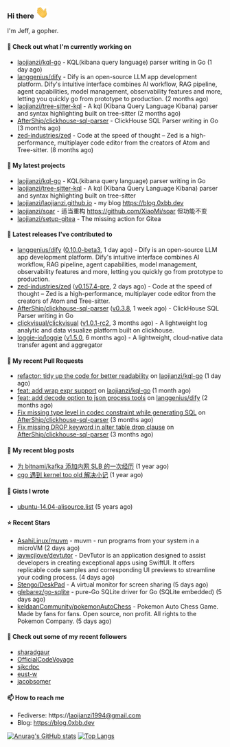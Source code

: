 ### Hi there <img src="https://raw.githubusercontent.com/laojianzi/laojianzi/main/wave.gif" width="30px">

I'm Jeff, a gopher.

#### 👷 Check out what I'm currently working on

- [laojianzi/kql-go](https://github.com/laojianzi/kql-go) - KQL(kibana query language) parser writing in Go (1 day ago)
- [langgenius/dify](https://github.com/langgenius/dify) - Dify is an open-source LLM app development platform. Dify&#39;s intuitive interface combines AI workflow, RAG pipeline, agent capabilities, model management, observability features and more, letting you quickly go from prototype to production. (2 months ago)
- [laojianzi/tree-sitter-kql](https://github.com/laojianzi/tree-sitter-kql) - A kql (Kibana Query Language Kibana) parser and syntax highlighting built on tree-sitter (2 months ago)
- [AfterShip/clickhouse-sql-parser](https://github.com/AfterShip/clickhouse-sql-parser) - ClickHouse SQL Parser writing in Go (3 months ago)
- [zed-industries/zed](https://github.com/zed-industries/zed) - Code at the speed of thought – Zed is a high-performance, multiplayer code editor from the creators of Atom and Tree-sitter. (8 months ago)

#### 🌱 My latest projects

- [laojianzi/kql-go](https://github.com/laojianzi/kql-go) - KQL(kibana query language) parser writing in Go
- [laojianzi/tree-sitter-kql](https://github.com/laojianzi/tree-sitter-kql) - A kql (Kibana Query Language Kibana) parser and syntax highlighting built on tree-sitter
- [laojianzi/laojianzi.github.io](https://github.com/laojianzi/laojianzi.github.io) - my blog https://blog.0xbb.dev
- [laojianzi/soar](https://github.com/laojianzi/soar) - 适当重构 https://github.com/XiaoMi/soar 但功能不变
- [laojianzi/setup-gitea](https://github.com/laojianzi/setup-gitea) - The missing action for Gitea

#### 🔭 Latest releases I've contributed to

- [langgenius/dify](https://github.com/langgenius/dify) ([0.10.0-beta3](https://github.com/langgenius/dify/releases/tag/0.10.0-beta3), 1 day ago) - Dify is an open-source LLM app development platform. Dify&#39;s intuitive interface combines AI workflow, RAG pipeline, agent capabilities, model management, observability features and more, letting you quickly go from prototype to production.
- [zed-industries/zed](https://github.com/zed-industries/zed) ([v0.157.4-pre](https://github.com/zed-industries/zed/releases/tag/v0.157.4-pre), 2 days ago) - Code at the speed of thought – Zed is a high-performance, multiplayer code editor from the creators of Atom and Tree-sitter.
- [AfterShip/clickhouse-sql-parser](https://github.com/AfterShip/clickhouse-sql-parser) ([v0.3.8](https://github.com/AfterShip/clickhouse-sql-parser/releases/tag/v0.3.8), 1 week ago) - ClickHouse SQL Parser writing in Go
- [clickvisual/clickvisual](https://github.com/clickvisual/clickvisual) ([v1.0.1-rc2](https://github.com/clickvisual/clickvisual/releases/tag/v1.0.1-rc2), 3 months ago) - A lightweight log analytic and data visualize platform  built on clickhouse.
- [loggie-io/loggie](https://github.com/loggie-io/loggie) ([v1.5.0](https://github.com/loggie-io/loggie/releases/tag/v1.5.0), 6 months ago) - A lightweight, cloud-native data transfer agent and aggregator

#### 🔨 My recent Pull Requests

- [refactor: tidy up the code for better readability](https://github.com/laojianzi/kql-go/pull/6) on [laojianzi/kql-go](https://github.com/laojianzi/kql-go) (1 day ago)
- [feat: add wrap expr support](https://github.com/laojianzi/kql-go/pull/5) on [laojianzi/kql-go](https://github.com/laojianzi/kql-go) (1 month ago)
- [feat: add decode option to json process tools](https://github.com/langgenius/dify/pull/7138) on [langgenius/dify](https://github.com/langgenius/dify) (2 months ago)
- [Fix missing type level in codec constraint while generating SQL](https://github.com/AfterShip/clickhouse-sql-parser/pull/82) on [AfterShip/clickhouse-sql-parser](https://github.com/AfterShip/clickhouse-sql-parser) (3 months ago)
- [Fix missing DROP keyword in alter table drop clause](https://github.com/AfterShip/clickhouse-sql-parser/pull/81) on [AfterShip/clickhouse-sql-parser](https://github.com/AfterShip/clickhouse-sql-parser) (3 months ago)

#### 📜 My recent blog posts

- [为 bitnami/kafka 添加内网 SLB 的一次经历](https://blog.0xbb.devhttps://blog.0xbb.dev/posts/bitnami-kafka-slb/) (1 year ago)
- [cgo 遇到 kernel too old 解决小记](https://blog.0xbb.devhttps://blog.0xbb.dev/posts/cgo-kernel-too-old/) (1 year ago)

#### 📓 Gists I wrote

- [ubuntu-14.04-alisource.list](https://gist.github.com/07e2a6bf71a7457b6bd0526b174e744d) (5 years ago)

#### ⭐ Recent Stars

- [AsahiLinux/muvm](https://github.com/AsahiLinux/muvm) - muvm - run programs from your system in a microVM (2 days ago)
- [jaywcjlove/devtutor](https://github.com/jaywcjlove/devtutor) - DevTutor is an application designed to assist developers in creating exceptional apps using SwiftUI. It offers replicable code samples and corresponding UI previews to streamline your coding process. (4 days ago)
- [Stengo/DeskPad](https://github.com/Stengo/DeskPad) - A virtual monitor for screen sharing (5 days ago)
- [glebarez/go-sqlite](https://github.com/glebarez/go-sqlite) - pure-Go SQLite driver for Go (SQLite embedded) (5 days ago)
- [keldaanCommunity/pokemonAutoChess](https://github.com/keldaanCommunity/pokemonAutoChess) - Pokemon Auto Chess Game. Made by fans for fans. Open source, non profit. All rights to the Pokemon Company. (5 days ago)

#### 👯 Check out some of my recent followers

- [sharadgaur](https://github.com/sharadgaur)
- [OfficialCodeVoyage](https://github.com/OfficialCodeVoyage)
- [sjkcdpc](https://github.com/sjkcdpc)
- [eust-w](https://github.com/eust-w)
- [jacobsomer](https://github.com/jacobsomer)

#### 📫 How to reach me

- Fediverse: https://laojianzi1994@gmail.com
- Blog: https://blog.0xbb.dev


[![Anurag's GitHub stats](https://github-readme-stats.vercel.app/api?username=laojianzi&count_private=true&show_icons=true&theme=vue-dark&include_all_commits=true)](https://github.com/laojianzi/laojianzi)
[![Top Langs](https://github-readme-stats.vercel.app/api/top-langs/?username=laojianzi&theme=vue-dark)](https://github.com/laojianzi/laojianzi)
